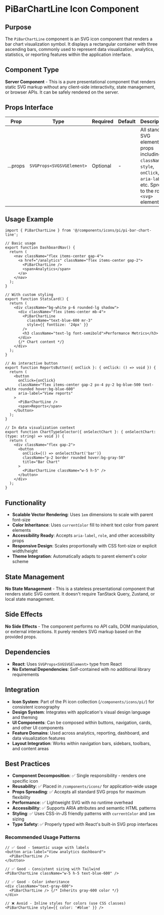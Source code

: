 # PiBarChartLine Icon Component

## Purpose
The `PiBarChartLine` component is an SVG icon component that renders a bar chart visualization symbol. It displays a rectangular container with three ascending bars, commonly used to represent data visualization, analytics, statistics, or reporting features within the application interface.

## Component Type
**Server Component** - This is a pure presentational component that renders static SVG markup without any client-side interactivity, state management, or browser APIs. It can be safely rendered on the server.

## Props Interface

| Prop | Type | Required | Default | Description |
|------|------|----------|---------|-------------|
| ...props | `SVGProps<SVGSVGElement>` | Optional | - | All standard SVG element props including `className`, `style`, `onClick`, `aria-label`, etc. Spread to the root `<svg>` element |

## Usage Example

```tsx
import { PiBarChartLine } from '@/components/icons/pi/pi-bar-chart-line';

// Basic usage
export function DashboardNav() {
  return (
    <nav className="flex items-center gap-4">
      <a href="/analytics" className="flex items-center gap-2">
        <PiBarChartLine />
        <span>Analytics</span>
      </a>
    </nav>
  );
}

// With custom styling
export function StatsCard() {
  return (
    <div className="bg-white p-6 rounded-lg shadow">
      <div className="flex items-center mb-4">
        <PiBarChartLine 
          className="text-blue-600 mr-3" 
          style={{ fontSize: '24px' }}
        />
        <h3 className="text-lg font-semibold">Performance Metrics</h3>
      </div>
      {/* Chart content */}
    </div>
  );
}

// As interactive button
export function ReportsButton({ onClick }: { onClick: () => void }) {
  return (
    <button 
      onClick={onClick}
      className="flex items-center gap-2 px-4 py-2 bg-blue-500 text-white rounded hover:bg-blue-600"
      aria-label="View reports"
    >
      <PiBarChartLine />
      <span>Reports</span>
    </button>
  );
}

// In data visualization context
export function ChartTypeSelector({ onSelectChart }: { onSelectChart: (type: string) => void }) {
  return (
    <div className="flex gap-2">
      <button 
        onClick={() => onSelectChart('bar')}
        className="p-2 border rounded hover:bg-gray-50"
        title="Bar Chart"
      >
        <PiBarChartLine className="w-5 h-5" />
      </button>
    </div>
  );
}
```

## Functionality
- **Scalable Vector Rendering**: Uses `1em` dimensions to scale with parent font-size
- **Color Inheritance**: Uses `currentColor` fill to inherit text color from parent elements
- **Accessibility Ready**: Accepts `aria-label`, `role`, and other accessibility props
- **Responsive Design**: Scales proportionally with CSS font-size or explicit width/height
- **Theme Integration**: Automatically adapts to parent element's color scheme

## State Management
**No State Management** - This is a stateless presentational component that renders static SVG content. It doesn't require TanStack Query, Zustand, or local state management.

## Side Effects
**No Side Effects** - The component performs no API calls, DOM manipulation, or external interactions. It purely renders SVG markup based on the provided props.

## Dependencies
- **React**: Uses `SVGProps<SVGSVGElement>` type from React
- **No External Dependencies**: Self-contained with no additional library requirements

## Integration
- **Icon System**: Part of the Pi icon collection (`/components/icons/pi/`) for consistent iconography
- **Design System**: Integrates with application's visual design language and theming
- **UI Components**: Can be composed within buttons, navigation, cards, and other UI components
- **Feature Domains**: Used across analytics, reporting, dashboard, and data visualization features
- **Layout Integration**: Works within navigation bars, sidebars, toolbars, and content areas

## Best Practices
- **Component Decomposition**: ✅ Single responsibility - renders one specific icon
- **Reusability**: ✅ Placed in `/components/icons/` for application-wide usage
- **Props Spreading**: ✅ Accepts all standard SVG props for maximum flexibility
- **Performance**: ✅ Lightweight SVG with no runtime overhead
- **Accessibility**: ✅ Supports ARIA attributes and semantic HTML patterns
- **Styling**: ✅ Uses CSS-in-JS friendly patterns with `currentColor` and `1em` sizing
- **Type Safety**: ✅ Properly typed with React's built-in SVG prop interfaces

### Recommended Usage Patterns
```tsx
// ✅ Good - Semantic usage with labels
<button aria-label="View analytics dashboard">
  <PiBarChartLine />
</button>

// ✅ Good - Consistent sizing with Tailwind
<PiBarChartLine className="w-5 h-5 text-blue-600" />

// ✅ Good - Color inheritance
<div className="text-gray-600">
  <PiBarChartLine /> {/* Inherits gray-600 color */}
</div>

// ❌ Avoid - Inline styles for colors (use CSS classes)
<PiBarChartLine style={{ color: '#blue' }} />
```